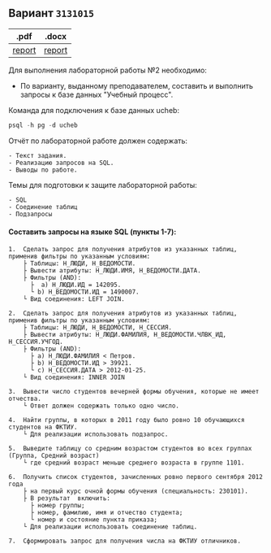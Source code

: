 ## Вариант `3131015`
|.pdf|.docx|
|-|-|
| [report](./docs/report.pdf) | [report](./docs/report.docx) |
  
Для выполнения лабораторной работы №2 необходимо:

- По варианту, выданному преподавателем, составить и выполнить запросы к базе данных "Учебный процесс".
  
Команда для подключения к базе данных ucheb:
```SQL
psql -h pg -d ucheb 
```


Отчёт по лабораторной работе должен содержать:

    - Текст задания.
    - Реализацию запросов на SQL.
    - Выводы по работе.

Темы для подготовки к защите лабораторной работы:

    - SQL
    - Соединение таблиц
    - Подзапросы


#### Составить запросы на языке SQL (пункты 1-7):
```
1.  Сделать запрос для получения атрибутов из указанных таблиц, применив фильтры по указанным условиям:  
    ├ Таблицы: Н_ЛЮДИ, Н_ВЕДОМОСТИ. 
    ├ Вывести атрибуты: Н_ЛЮДИ.ИМЯ, Н_ВЕДОМОСТИ.ДАТА. 
    ├ Фильтры (AND):      
      ├  a) Н_ЛЮДИ.ИД = 142095.
      └ b) Н_ВЕДОМОСТИ.ИД = 1490007. 
    └ Вид соединения: LEFT JOIN.  

2.  Сделать запрос для получения атрибутов из указанных таблиц, применив фильтры по указанным условиям:
    ├ Таблицы: Н_ЛЮДИ, Н_ВЕДОМОСТИ, Н_СЕССИЯ. 
    ├ Вывести атрибуты: Н_ЛЮДИ.ФАМИЛИЯ, Н_ВЕДОМОСТИ.ЧЛВК_ИД, Н_СЕССИЯ.УЧГОД. 
    ├ Фильтры (AND):      
      ├ a) Н_ЛЮДИ.ФАМИЛИЯ < Петров.     
      ├ b) Н_ВЕДОМОСТИ.ИД > 39921.     
      └ c) Н_СЕССИЯ.ДАТА > 2012-01-25. 
    └ Вид соединения: INNER JOIN  

3.  Вывести число студентов вечерней формы обучения, которые не имеет отчества.
    └ Ответ должен содержать только одно число.  

4.  Найти группы, в которых в 2011 году было ровно 10 обучающихся студентов на ФКТИУ.
    └ Для реализации использовать подзапрос.  

5.  Выведите таблицу со средним возрастом студентов во всех группах (Группа, Средний возраст)
    └ где средний возраст меньше среднего возраста в группе 1101.  

6.  Получить список студентов, зачисленных ровно первого сентября 2012 года  
    ├ на первый курс очной формы обучения (специальность: 230101). 
    ├ В результат  включить:
      ├ номер группы;
      ├ номер, фамилию, имя и отчество студента;
      └ номер и состояние пункта приказа;
    └ Для реализации использовать соединение таблиц.  

7.  Сформировать запрос для получения числа на ФКТИУ отличников.
```